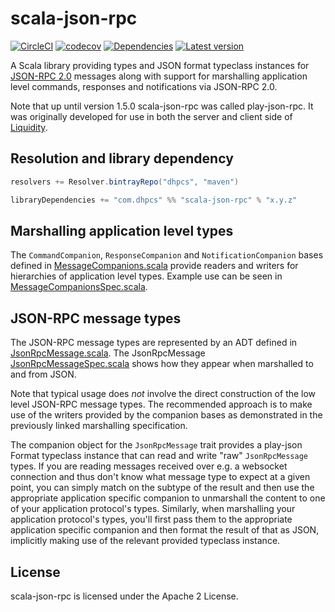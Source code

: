 # scala-json-rpc

[![CircleCI](https://circleci.com/gh/dhpcs/scala-json-rpc.svg?style=shield)](https://circleci.com/gh/dhpcs/scala-json-rpc)
[![codecov](https://codecov.io/gh/dhpcs/scala-json-rpc/branch/master/graph/badge.svg)](https://codecov.io/gh/dhpcs/scala-json-rpc)
[![Dependencies](https://app.updateimpact.com/badge/835521161172488192/scala-json-rpc-root.svg?config=compile)](https://app.updateimpact.com/latest/835521161172488192/scala-json-rpc-root)
[![Latest version](https://index.scala-lang.org/dhpcs/scala-json-rpc/scala-json-rpc/latest.svg)](https://index.scala-lang.org/dhpcs/scala-json-rpc/scala-json-rpc)

A Scala library providing types and JSON format typeclass instances for [JSON-RPC
2.0](http://www.jsonrpc.org/specification) messages along with support for marshalling application level commands,
responses and notifications via JSON-RPC 2.0.


Note that up until version 1.5.0 scala-json-rpc was called play-json-rpc. It was originally developed for use in both
the server and client side of [Liquidity](https://play.google.com/store/apps/details?id=com.dhpcs.liquidity).


## Resolution and library dependency

```scala
resolvers += Resolver.bintrayRepo("dhpcs", "maven")

libraryDependencies += "com.dhpcs" %% "scala-json-rpc" % "x.y.z"
```


## Marshalling application level types

The `CommandCompanion`, `ResponseCompanion` and `NotificationCompanion` bases defined in
[MessageCompanions.scala](scala-json-rpc/src/main/scala/com/dhpcs/jsonrpc/MessageCompanions.scala) provide readers and
writers for hierarchies of application level types. Example use can be seen in
[MessageCompanionsSpec.scala](scala-json-rpc/src/test/scala/com/dhpcs/jsonrpc/MessageCompanionsSpec.scala).


## JSON-RPC message types

The JSON-RPC message types are represented by an ADT defined in
[JsonRpcMessage.scala](scala-json-rpc/src/main/scala/com/dhpcs/jsonrpc/JsonRpcMessage.scala). The JsonRpcMessage
[JsonRpcMessageSpec.scala](scala-json-rpc/src/test/scala/com/dhpcs/jsonrpc/JsonRpcMessageSpec.scala) shows how they
appear when marshalled to and from JSON.

Note that typical usage does _not_ involve the direct construction of the low level JSON-RPC message types. The
recommended approach is to make use of the writers provided by the companion bases as demonstrated in the previously
linked marshalling specification.

The companion object for the `JsonRpcMessage` trait provides a play-json Format typeclass instance that can read and
write "raw" `JsonRpcMessage` types. If you are reading messages received over e.g. a websocket connection and thus don't
know what message type to expect at a given point, you can simply match on the subtype of the result and then use the
appropriate application specific companion to unmarshall the content to one of your application protocol's types.
Similarly, when marshalling your application protocol's types, you'll first pass them to the appropriate application
specific companion and then format the result of that as JSON, implicitly making use of the relevant provided typeclass
instance.


## License

scala-json-rpc is licensed under the Apache 2 License.
